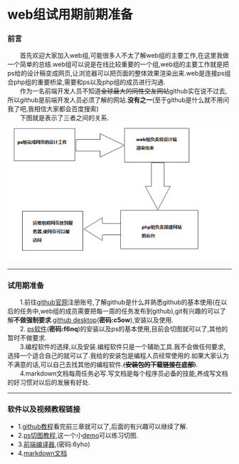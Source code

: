 web组试用期前期准备
=================
### 前言<br>
&emsp;&emsp;首先欢迎大家加入web组,可能很多人不太了解web组的主要工作,在这里我做一个简单的总结.web组可以说是在线比较重要的一个组,web组的主要工作就是把ps给的设计稿变成网页,让浏览器可以把页面的整体效果渲染出来.web是连接ps组合php组的重要桥梁,需要和ps以及php组的成员进行沟通.<br>
&emsp;&emsp;作为一名前端开发人员不知道~~全球最大的同性交友网站~~github实在说不过去,所以github是前端开发人员必须了解的网站.**没有之一**(至于github是什么就不用问我了吧,我相信大家都会百度搜索)<br>
&emsp;&emsp;下图就是表示了三者之间的关系.
<img src="images/1.png"><hr>
### 试用期准备<br>
&emsp;&emsp;1.前往[github官网](https://github.com/)注册账号,了解github是什么并熟悉github的基本使用(在以后的任务中,web组的成员需要把每一周的任务发布到github),git有兴趣的可以了解**不做强制要求**.[github desktop](https://pan.baidu.com/s/1LYhDsqpMQ9vt7uRM1veaWA)(**密码:c5ow**),安装以及使用.<br>
&emsp;&emsp;2. [ps软件](https://pan.baidu.com/s/12B2-A2dFddeXbdDnNW6H4g )(**密码:f6nq**)的安装以及ps的基本使用,目前会切图就可以了,其他的暂时不做要求.<br>
&emsp;&emsp;3.编程软件的选择,以及安装.编程软件只是一个辅助工具.我不会做任何要求,选择一个适合自己的就可以了.我给的安装包是编程人员经常使用的.如果大家认为不满意的话,可以自己去找其他的编程软件.~~(**安装包的下载链接在底部**)~~.<br>
&emsp;&emsp;4.markdown文档每周任务必写.写文档是每个程序员必备的技能,养成写文档的好习惯对以后的发展有好处.<hr>
### 软件以及视频教程链接
- 1.[github教程](https://www.imooc.com/learn/390)看完前三章就可以了,后面的有兴趣可以继续了解.
- 2.[ps切图教程](https://www.imooc.com/learn/506),这一个小[demo]()可以练习切图.
- 3.[前端编译器](https://pan.baidu.com/s/1YugDxsMdokCrJa6up2mmgA ),(密码:6yho)
- 4.[markdown文档](http://xianbai.me/learn-md/article/about/readme.html)




